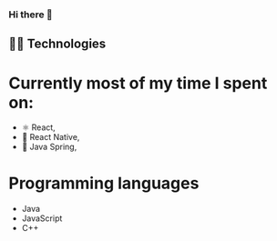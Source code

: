 ### Hi there 👋

## 👩‍💻 Technologies 
  # Currently most of my time I spent on: 
   -  ⚛️ React, 
   -  📱 React Native,
   -  🍃 Java Spring,
  # Programming languages
   -  Java
   -  JavaScript
   -  C++ 
